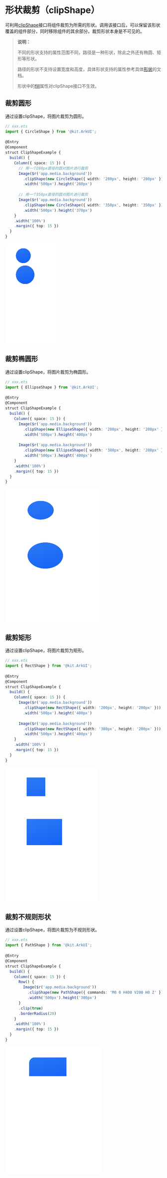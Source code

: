 # 形状裁剪（clipShape）

可利用[clipShape](../reference/apis-arkui/arkui-ts/ts-universal-attributes-sharp-clipping.md#clipshape12)接口将组件裁剪为所需的形状。调用该接口后，可以保留该形状覆盖的组件部分，同时移除组件的其余部分。裁剪形状本身是不可见的。

> **说明：**  
>
> 不同的形状支持的属性范围不同，路径是一种形状，除此之外还有椭圆、矩形等形状。
>
> 路径的形状不支持设置宽度和高度，具体形状支持的属性参考具体[形状](../reference/apis-arkui/js-apis-arkui-shape.md)的文档。
>
> 形状中的[fill](../reference/apis-arkui/js-apis-arkui-shape.md#fill)属性对clipShape接口不生效。

## 裁剪圆形

通过设置clipShape，将图片裁剪为圆形。

```ts
// xxx.ets
import { CircleShape } from '@kit.ArkUI';

@Entry
@Component
struct ClipShapeExample {
  build() {
    Column({ space: 15 }) {
      // 用一个280px直径的圆对图片进行裁剪
      Image($r('app.media.background'))
        .clipShape(new CircleShape({ width: '280px', height: '280px' }))
        .width('500px').height('280px')

      // 用一个350px直径的圆对图片进行裁剪
      Image($r('app.media.background'))
        .clipShape(new CircleShape({ width: '350px', height: '350px' }))
        .width('500px').height('370px')
    }
    .width('100%')
    .margin({ top: 15 })
  }
}
```

![zh-cn_image_clip_rotundity](figures/zh-cn_image_clip_rotundity.png)

## 裁剪椭圆形

通过设置clipShape，将图片裁剪为椭圆形。

```ts
// xxx.ets
import { EllipseShape } from '@kit.ArkUI';

@Entry
@Component
struct ClipShapeExample {
  build() {
    Column({ space: 15 }) {
      Image($r('app.media.background'))
        .clipShape(new EllipseShape({ width: '280px', height: '200px' }))
        .width('500px').height('400px')

      Image($r('app.media.background'))
        .clipShape(new EllipseShape({ width: '380px', height: '280px' }))
        .width('500px').height('400px')
    }
    .width('100%')
    .margin({ top: 15 })
  }
}
```

![zh-cn_image_clipl_elliptical](figures/zh-cn_image_clipl_elliptical.png)

## 裁剪矩形

通过设置clipShape，将图片裁剪为矩形。

```ts
// xxx.ets
import { RectShape } from '@kit.ArkUI';

@Entry
@Component
struct ClipShapeExample {
  build() {
    Column({ space: 15 }) {
      Image($r('app.media.background'))
        .clipShape(new RectShape({ width: '200px', height: '200px' }))
        .width('500px').height('400px')

      Image($r('app.media.background'))
        .clipShape(new RectShape({ width: '380px', height: '280px' }))
        .width('500px').height('400px')
    }
    .width('100%')
    .margin({ top: 15 })
  }
}
```

![zh-cn_image_clipl_rectangle](figures/zh-cn_image_clipl_rectangle.png)

## 裁剪不规则形状

通过设置clipShape，将图片裁剪为不规则形状。

```ts
// xxx.ets
import { PathShape } from '@kit.ArkUI';

@Entry
@Component
struct ClipShapeExample {
  build() {
    Column({ space: 15 }) {
      Row() {
        Image($r('app.media.background'))
          .clipShape(new PathShape({ commands: 'M0 0 H400 V200 H0 Z' }))
          .width('500px').height('300px')
      }
      .clip(true)
      .borderRadius(20)
    }
    .width('100%')
    .margin({ top: 15 })
  }
}
```

![zh-cn_image_clip_Irregular_shapes](figures/zh-cn_image_clip_Irregular_shapes.png)
